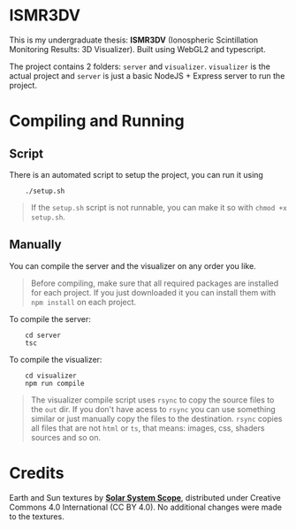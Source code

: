 # ISMR3DV

This is my undergraduate thesis: **ISMR3DV** (Ionospheric Scintillation Monitoring Results: 3D Visualizer). Built using WebGL2 and typescript.

The project contains 2 folders: `server` and `visualizer`. `visualizer` is the actual project and `server` is just a basic NodeJS + Express server to run the project.

# Compiling and Running

## Script

There is an automated script to setup the project, you can run it using
```
    ./setup.sh
```
> If the `setup.sh` script is not runnable, you can make it so with `chmod +x setup.sh`.

## Manually

You can compile the server and the visualizer on any order you like.
> Before compiling, make sure that all required packages are installed for each project. If you just downloaded it you can install them with `npm install` on each project.

To compile the server:
```
    cd server
    tsc
```

To compile the visualizer:
```
    cd visualizer
    npm run compile
```
> The visualizer compile script uses `rsync` to copy the source files to the `out` dir. If you don't have acess to `rsync` you can use something similar or just manually copy the files to the destination. `rsync` copies all files that are not `html` or `ts`, that means: images, css, shaders sources and so on.

# Credits

Earth and Sun textures by [**Solar System Scope**](https://www.solarsystemscope.com/textures/), distributed under Creative Commons 4.0 International (CC BY 4.0). No additional changes were made to the textures.